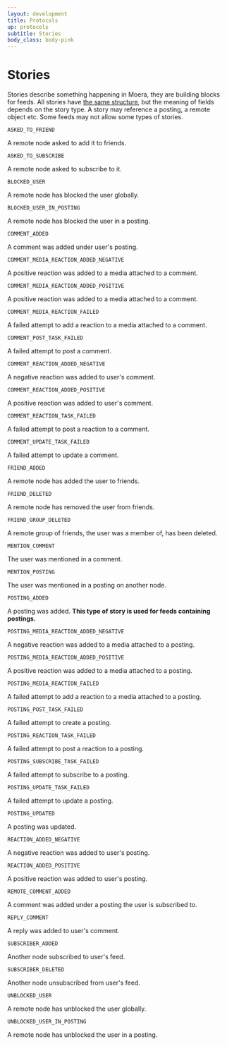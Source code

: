 ```yaml
---
layout: development
title: Protocols
up: protocols
subtitle: Stories
body_class: body-pink
---
```


# Stories
Stories describe something happening in Moera, they are building blocks
for feeds. All stories have
[the same structure](node-api.html#StoryInfo)<!-- @IGNORE PREVIOUS: anchor -->,
but the meaning of fields depends on the story type. A story may
reference a posting, a remote object etc. Some feeds may not allow some
types of stories.

`ASKED_TO_FRIEND`

A remote node asked to add it to friends.

`ASKED_TO_SUBSCRIBE`

A remote node asked to subscribe to it.

`BLOCKED_USER`

A remote node has blocked the user globally.

`BLOCKED_USER_IN_POSTING`

A remote node has blocked the user in a posting.

`COMMENT_ADDED`

A comment was added under user's posting.

`COMMENT_MEDIA_REACTION_ADDED_NEGATIVE`

A positive reaction was added to a media attached to a comment.

`COMMENT_MEDIA_REACTION_ADDED_POSITIVE`

A positive reaction was added to a media attached to a comment.

`COMMENT_MEDIA_REACTION_FAILED`

A failed attempt to add a reaction to a media attached to a comment.

`COMMENT_POST_TASK_FAILED`

A failed attempt to post a comment.

`COMMENT_REACTION_ADDED_NEGATIVE`

A negative reaction was added to user's comment.

`COMMENT_REACTION_ADDED_POSITIVE`

A positive reaction was added to user's comment.

`COMMENT_REACTION_TASK_FAILED`

A failed attempt to post a reaction to a comment.

`COMMENT_UPDATE_TASK_FAILED`

A failed attempt to update a comment.

`FRIEND_ADDED`

A remote node has added the user to friends.

`FRIEND_DELETED`

A remote node has removed the user from friends.

`FRIEND_GROUP_DELETED`

A remote group of friends, the user was a member of, has been deleted.

`MENTION_COMMENT`

The user was mentioned in a comment.

`MENTION_POSTING`

The user was mentioned in a posting on another node.

`POSTING_ADDED`

A posting was added. **This type of story is used for feeds containing postings.**

`POSTING_MEDIA_REACTION_ADDED_NEGATIVE`

A negative reaction was added to a media attached to a posting.

`POSTING_MEDIA_REACTION_ADDED_POSITIVE`

A positive reaction was added to a media attached to a posting.

`POSTING_MEDIA_REACTION_FAILED`

A failed attempt to add a reaction to a media attached to a posting.

`POSTING_POST_TASK_FAILED`

A failed attempt to create a posting.

`POSTING_REACTION_TASK_FAILED`

A failed attempt to post a reaction to a posting.

`POSTING_SUBSCRIBE_TASK_FAILED`

A failed attempt to subscribe to a posting.

`POSTING_UPDATE_TASK_FAILED`

A failed attempt to update a posting.

`POSTING_UPDATED`

A posting was updated.

`REACTION_ADDED_NEGATIVE`

A negative reaction was added to user's posting.

`REACTION_ADDED_POSITIVE`

A positive reaction was added to user's posting.

`REMOTE_COMMENT_ADDED`

A comment was added under a posting the user is subscribed to.

`REPLY_COMMENT`

A reply was added to user's comment.

`SUBSCRIBER_ADDED`

Another node subscribed to user's feed.

`SUBSCRIBER_DELETED`

Another node unsubscribed from user's feed.

`UNBLOCKED_USER`

A remote node has unblocked the user globally.

`UNBLOCKED_USER_IN_POSTING`

A remote node has unblocked the user in a posting.
